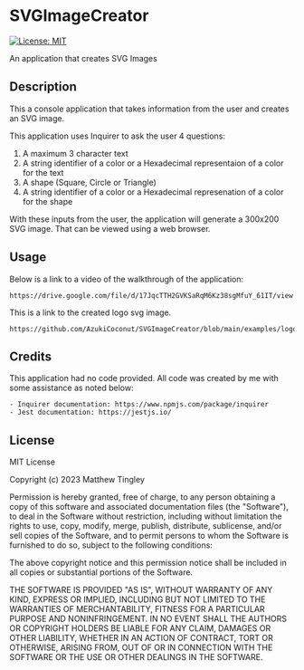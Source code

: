 # SVGImageCreator
 [![License: MIT](https://img.shields.io/badge/License-MIT-yellow.svg)](#license)

An application that creates SVG Images

## Description
This a console application that takes information from the user and creates an SVG image.  

This application uses Inquirer to ask the user 4 questions:
 1. A maximum 3 character text
 2. A string identifier of a color or a Hexadecimal representaion of a color for the text
 3. A shape (Square, Circle or Triangle)
 4. A string identifier of a color or a Hexadecimal represenation of a color for the shape

 With these inputs from the user, the application will generate a 300x200 SVG image.  That can be viewed using a web browser.

 ## Usage

 Below is a link to a video of the walkthrough of the application:

    https://drive.google.com/file/d/17JqcTTH2GVKSaRqM6Kz38sgMfuY_61IT/view

 This is a link to the created logo svg image.  

    https://github.com/AzukiCoconut/SVGImageCreator/blob/main/examples/logo.svg

 ## Credits

 This application had no code provided.  All code was created by me with some assistance as noted below:

    - Inquirer documentation: https://www.npmjs.com/package/inquirer
    - Jest documentation: https://jestjs.io/

## License
MIT License

Copyright (c) 2023 Matthew Tingley

Permission is hereby granted, free of charge, to any person obtaining a copy
of this software and associated documentation files (the "Software"), to deal
in the Software without restriction, including without limitation the rights
to use, copy, modify, merge, publish, distribute, sublicense, and/or sell
copies of the Software, and to permit persons to whom the Software is
furnished to do so, subject to the following conditions:

The above copyright notice and this permission notice shall be included in all
copies or substantial portions of the Software.

THE SOFTWARE IS PROVIDED "AS IS", WITHOUT WARRANTY OF ANY KIND, EXPRESS OR
IMPLIED, INCLUDING BUT NOT LIMITED TO THE WARRANTIES OF MERCHANTABILITY,
FITNESS FOR A PARTICULAR PURPOSE AND NONINFRINGEMENT. IN NO EVENT SHALL THE
AUTHORS OR COPYRIGHT HOLDERS BE LIABLE FOR ANY CLAIM, DAMAGES OR OTHER
LIABILITY, WHETHER IN AN ACTION OF CONTRACT, TORT OR OTHERWISE, ARISING FROM,
OUT OF OR IN CONNECTION WITH THE SOFTWARE OR THE USE OR OTHER DEALINGS IN THE
SOFTWARE.



